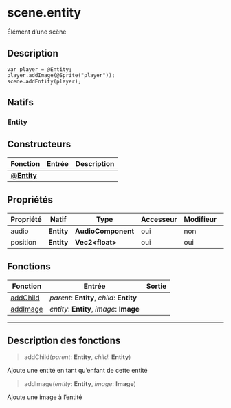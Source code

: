 # scene.entity

Élément d’une scène
## Description
```grimoire
var player = @Entity;
player.addImage(@Sprite("player"));
scene.addEntity(player);
```

## Natifs
### Entity
## Constructeurs
|Fonction|Entrée|Description|
|-|-|-|
|[@**Entity**](#ctor_0)|||
## Propriétés
|Propriété|Natif|Type|Accesseur|Modifieur|Description|
|-|-|-|-|-|-|
|audio|**Entity**|**AudioComponent**|oui|non||
|position|**Entity**|**Vec2\<float>**|oui|oui||
## Fonctions
|Fonction|Entrée|Sortie|
|-|-|-|
|[addChild](#func_0)|*parent*: **Entity**, *child*: **Entity**||
|[addImage](#func_1)|*entity*: **Entity**, *image*: **Image**||


***
## Description des fonctions

<a id="func_0"></a>
> addChild(*parent*: **Entity**, *child*: **Entity**)

Ajoute une entité en tant qu’enfant de cette entité

<a id="func_1"></a>
> addImage(*entity*: **Entity**, *image*: **Image**)

Ajoute une image à l’entité

